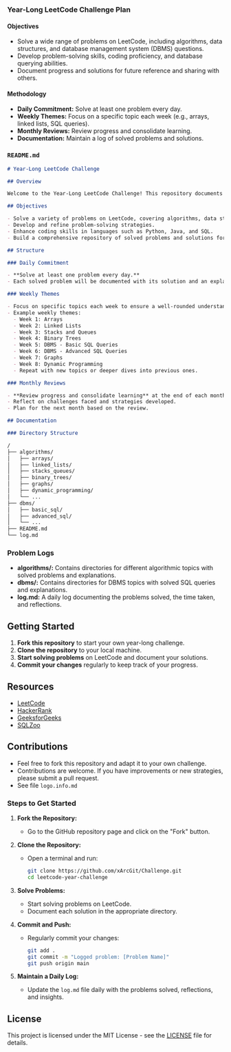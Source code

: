 ### Year-Long LeetCode Challenge Plan

#### Objectives
- Solve a wide range of problems on LeetCode, including algorithms, data structures, and database management system (DBMS) questions.
- Develop problem-solving skills, coding proficiency, and database querying abilities.
- Document progress and solutions for future reference and sharing with others.

#### Methodology
- **Daily Commitment:** Solve at least one problem every day.
- **Weekly Themes:** Focus on a specific topic each week (e.g., arrays, linked lists, SQL queries).
- **Monthly Reviews:** Review progress and consolidate learning.
- **Documentation:** Maintain a log of solved problems and solutions.

### `README.md`

```markdown
# Year-Long LeetCode Challenge

## Overview

Welcome to the Year-Long LeetCode Challenge! This repository documents my journey to solve LeetCode problems, with a special focus on both algorithmic challenges and DBMS (Database Management System) questions. The goal is to enhance problem-solving skills, improve coding proficiency, and master database querying.

## Objectives

- Solve a variety of problems on LeetCode, covering algorithms, data structures, and DBMS topics.
- Develop and refine problem-solving strategies.
- Enhance coding skills in languages such as Python, Java, and SQL.
- Build a comprehensive repository of solved problems and solutions for future reference and learning.

## Structure

### Daily Commitment

- **Solve at least one problem every day.**
- Each solved problem will be documented with its solution and an explanation.

### Weekly Themes

- Focus on specific topics each week to ensure a well-rounded understanding.
- Example weekly themes:
  - Week 1: Arrays
  - Week 2: Linked Lists
  - Week 3: Stacks and Queues
  - Week 4: Binary Trees
  - Week 5: DBMS - Basic SQL Queries
  - Week 6: DBMS - Advanced SQL Queries
  - Week 7: Graphs
  - Week 8: Dynamic Programming
  - Repeat with new topics or deeper dives into previous ones.

### Monthly Reviews

- **Review progress and consolidate learning** at the end of each month.
- Reflect on challenges faced and strategies developed.
- Plan for the next month based on the review.

## Documentation

### Directory Structure

/
├── algorithms/
│   ├── arrays/
│   ├── linked_lists/
│   ├── stacks_queues/
│   ├── binary_trees/
│   ├── graphs/
│   ├── dynamic_programming/
│   └── ...
├── dbms/
│   ├── basic_sql/
│   ├── advanced_sql/
│   └── ...
├── README.md
└── log.md
```

### Problem Logs

- **algorithms/:** Contains directories for different algorithmic topics with solved problems and explanations.
- **dbms/:** Contains directories for DBMS topics with solved SQL queries and explanations.
- **log.md:** A daily log documenting the problems solved, the time taken, and reflections.

## Getting Started

1. **Fork this repository** to start your own year-long challenge.
2. **Clone the repository** to your local machine.
3. **Start solving problems** on LeetCode and document your solutions.
4. **Commit your changes** regularly to keep track of your progress.

## Resources

- [LeetCode](https://leetcode.com/)
- [HackerRank](https://www.hackerrank.com/)
- [GeeksforGeeks](https://www.geeksforgeeks.org/)
- [SQLZoo](https://sqlzoo.net/)

## Contributions

- Feel free to fork this repository and adapt it to your own challenge.
- Contributions are welcome. If you have improvements or new strategies, please submit a pull request.
- See file `logo.info.md`

### Steps to Get Started

1. **Fork the Repository:**
   - Go to the GitHub repository page and click on the "Fork" button.

2. **Clone the Repository:**
   - Open a terminal and run:
     ```bash
     git clone https://github.com/xArcGit/Challenge.git
     cd leetcode-year-challenge
     ```

3. **Solve Problems:**
   - Start solving problems on LeetCode.
   - Document each solution in the appropriate directory.

4. **Commit and Push:**
   - Regularly commit your changes:
     ```bash
     git add .
     git commit -m "Logged problem: [Problem Name]"
     git push origin main
     ```

5. **Maintain a Daily Log:**
   - Update the `log.md` file daily with the problems solved, reflections, and insights.


## License

This project is licensed under the MIT License - see the [LICENSE](LICENSE) file for details.
